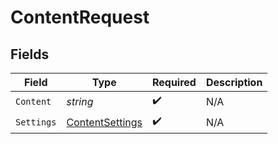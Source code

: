# ContentRequest


## Fields

| Field                                                     | Type                                                      | Required                                                  | Description                                               |
| --------------------------------------------------------- | --------------------------------------------------------- | --------------------------------------------------------- | --------------------------------------------------------- |
| `Content`                                                 | *string*                                                  | :heavy_check_mark:                                        | N/A                                                       |
| `Settings`                                                | [ContentSettings](../../models/shared/contentsettings.md) | :heavy_check_mark:                                        | N/A                                                       |